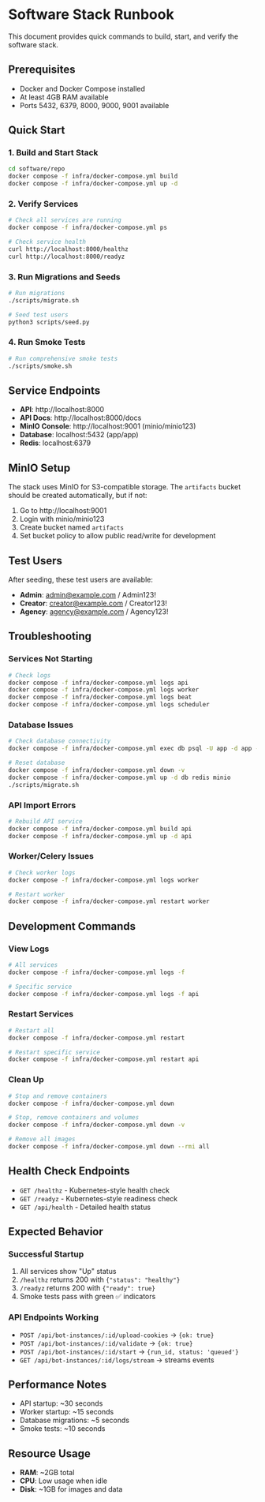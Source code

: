 # Software Stack Runbook

This document provides quick commands to build, start, and verify the software stack.

## Prerequisites

- Docker and Docker Compose installed
- At least 4GB RAM available
- Ports 5432, 6379, 8000, 9000, 9001 available

## Quick Start

### 1. Build and Start Stack

```bash
cd software/repo
docker compose -f infra/docker-compose.yml build
docker compose -f infra/docker-compose.yml up -d
```

### 2. Verify Services

```bash
# Check all services are running
docker compose -f infra/docker-compose.yml ps

# Check service health
curl http://localhost:8000/healthz
curl http://localhost:8000/readyz
```

### 3. Run Migrations and Seeds

```bash
# Run migrations
./scripts/migrate.sh

# Seed test users
python3 scripts/seed.py
```

### 4. Run Smoke Tests

```bash
# Run comprehensive smoke tests
./scripts/smoke.sh
```

## Service Endpoints

- **API**: http://localhost:8000
- **API Docs**: http://localhost:8000/docs
- **MinIO Console**: http://localhost:9001 (minio/minio123)
- **Database**: localhost:5432 (app/app)
- **Redis**: localhost:6379

## MinIO Setup

The stack uses MinIO for S3-compatible storage. The `artifacts` bucket should be created automatically, but if not:

1. Go to http://localhost:9001
2. Login with minio/minio123
3. Create bucket named `artifacts`
4. Set bucket policy to allow public read/write for development

## Test Users

After seeding, these test users are available:

- **Admin**: admin@example.com / Admin123!
- **Creator**: creator@example.com / Creator123!
- **Agency**: agency@example.com / Agency123!

## Troubleshooting

### Services Not Starting

```bash
# Check logs
docker compose -f infra/docker-compose.yml logs api
docker compose -f infra/docker-compose.yml logs worker
docker compose -f infra/docker-compose.yml logs beat
docker compose -f infra/docker-compose.yml logs scheduler
```

### Database Issues

```bash
# Check database connectivity
docker compose -f infra/docker-compose.yml exec db psql -U app -d app -c "SELECT 1;"

# Reset database
docker compose -f infra/docker-compose.yml down -v
docker compose -f infra/docker-compose.yml up -d db redis minio
./scripts/migrate.sh
```

### API Import Errors

```bash
# Rebuild API service
docker compose -f infra/docker-compose.yml build api
docker compose -f infra/docker-compose.yml up -d api
```

### Worker/Celery Issues

```bash
# Check worker logs
docker compose -f infra/docker-compose.yml logs worker

# Restart worker
docker compose -f infra/docker-compose.yml restart worker
```

## Development Commands

### View Logs

```bash
# All services
docker compose -f infra/docker-compose.yml logs -f

# Specific service
docker compose -f infra/docker-compose.yml logs -f api
```

### Restart Services

```bash
# Restart all
docker compose -f infra/docker-compose.yml restart

# Restart specific service
docker compose -f infra/docker-compose.yml restart api
```

### Clean Up

```bash
# Stop and remove containers
docker compose -f infra/docker-compose.yml down

# Stop, remove containers and volumes
docker compose -f infra/docker-compose.yml down -v

# Remove all images
docker compose -f infra/docker-compose.yml down --rmi all
```

## Health Check Endpoints

- `GET /healthz` - Kubernetes-style health check
- `GET /readyz` - Kubernetes-style readiness check
- `GET /api/health` - Detailed health status

## Expected Behavior

### Successful Startup

1. All services show "Up" status
2. `/healthz` returns 200 with `{"status": "healthy"}`
3. `/readyz` returns 200 with `{"ready": true}`
4. Smoke tests pass with green ✅ indicators

### API Endpoints Working

- `POST /api/bot-instances/:id/upload-cookies` → `{ok: true}`
- `POST /api/bot-instances/:id/validate` → `{ok: true}`
- `POST /api/bot-instances/:id/start` → `{run_id, status: 'queued'}`
- `GET /api/bot-instances/:id/logs/stream` → streams events

## Performance Notes

- API startup: ~30 seconds
- Worker startup: ~15 seconds
- Database migrations: ~5 seconds
- Smoke tests: ~10 seconds

## Resource Usage

- **RAM**: ~2GB total
- **CPU**: Low usage when idle
- **Disk**: ~1GB for images and data